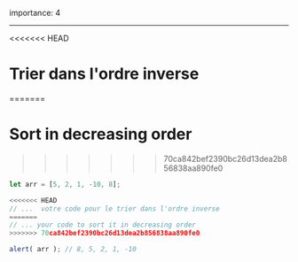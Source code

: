 importance: 4

---

<<<<<<< HEAD
# Trier dans l'ordre inverse
=======
# Sort in decreasing order
>>>>>>> 70ca842bef2390bc26d13dea2b856838aa890fe0

```js
let arr = [5, 2, 1, -10, 8];

<<<<<<< HEAD
// ...  votre code pour le trier dans l'ordre inverse
=======
// ... your code to sort it in decreasing order
>>>>>>> 70ca842bef2390bc26d13dea2b856838aa890fe0

alert( arr ); // 8, 5, 2, 1, -10
```

